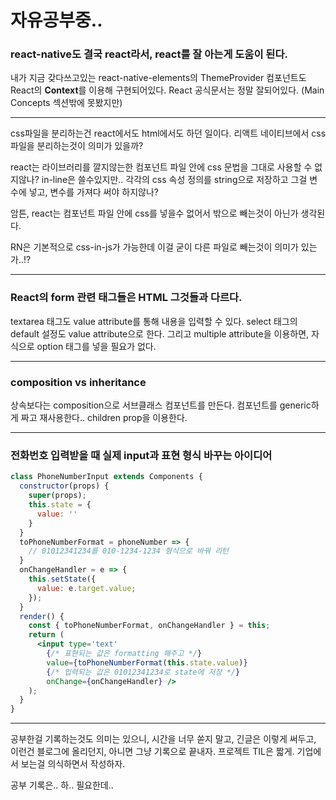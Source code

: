 # 자유공부중..

### react-native도 결국 react라서, react를 잘 아는게 도움이 된다.
내가 지금 갖다쓰고있는 react-native-elements의 ThemeProvider 컴포넌트도 React의 **Context**를 이용해 구현되어있다.
React 공식문서는 정말 잘되어있다. (Main Concepts 섹션밖에 못봤지만)

----

css파일을 분리하는건 react에서도 html에서도 하던 일이다.
리액트 네이티브에서 css파일을 분리하는것이 의미가 있을까?

react는 라이브러리를 깔지않는한 컴포넌트 파일 안에 css 문법을 그대로 사용할 수 없지않나? in-line은 쓸수있지만.. 각각의 css 속성 정의를 string으로 저장하고 그걸 변수에 넣고, 변수를 가져다 써야 하지않나?

암튼, react는 컴포넌트 파일 안에 css를 넣을수 없어서 밖으로 빼는것이 아닌가 생각된다.

RN은 기본적으로 css-in-js가 가능한데 이걸 굳이 다른 파일로 빼는것이 의미가 있는가..!?

----

### React의 form 관련 태그들은 HTML 그것들과 다르다.

textarea 태그도 value attribute를 통해 내용을 입력할 수 있다.
select 태그의 default 설정도 value attribute으로 한다.
그리고 multiple attribute을 이용하면, 자식으로 option 태그를 넣을 필요가 없다.

----

### composition vs inheritance
상속보다는 composition으로 서브클래스 컴포넌트를 만든다.
컴포넌트를 generic하게 짜고 재사용한다.. children prop을 이용한다.

----
### 전화번호 입력받을 때 실제 input과 표현 형식 바꾸는 아이디어
```jsx
class PhoneNumberInput extends Components {
  constructor(props) {
    super(props);
    this.state = {
      value: ''
    }
  }
  toPhoneNumberFormat = phoneNumber => {
    // 01012341234를 010-1234-1234 형식으로 바꿔 리턴
  }
  onChangeHandler = e => {
    this.setState({
      value: e.target.value;
    });
  }
  render() {
    const { toPhoneNumberFormat, onChangeHandler } = this;
    return (
      <input type='text'
        {/* 표현되는 값은 formatting 해주고 */}
        value={toPhoneNumberFormat(this.state.value)}
        {/* 입력되는 값은 01012341234로 state에 저장 */}
        onChange={onChangeHandler} />
    );
  }
}
```

----

공부한걸 기록하는것도 의미는 있으니, 시간을 너무 쏟지 말고, 긴글은 이렇게 써두고, 이런건 블로그에 올리던지, 아니면 그냥 기록으로 끝내자.
프로젝트 TIL은 짧게. 기업에서 보는걸 의식하면서 작성하자.

공부 기록은.. 하.. 필요한데..
<!--stackedit_data:
eyJoaXN0b3J5IjpbNTk2NTA3NjY0LDM0NTc3ODExLC0yMDMzMj
Q2ODMsLTE2Nzk2NzkyODFdfQ==
-->
